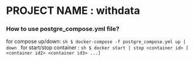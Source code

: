 # PROJECT NAME : withdata

### How to use postgre_compose.yml file?
  
  for compose up/down: 
    ```sh
    $ docker-compose -f postgre_compose.yml up | down
    ```
  for start/stop container : 
    ```sh
    $ docker start | stop <container id> [ <container id2> <container id3> ...]
    ```
  

